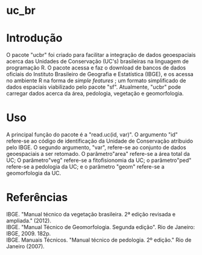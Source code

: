 # uc_br

# Introdução
O pacote "ucbr" foi criado para facilitar a integração de dados geoespaciais acerca das Unidades de Conservação (UC's) brasileiras na linguagem de programação R. O pacote acessa e faz o download de bancos de dados oficiais do Instituto Brasileiro de Geografia e Estatística (IBGE), e os acessa no ambiente R na forma de <i> simple features </i>; um formato simplificado de dados espaciais viabilizado pelo pacote "sf". Atualmente, "ucbr" pode carregar dados acerca da área, pedologia, vegetação e geomorfologia.  

# Uso
A principal função do pacote é a "read.uc(id, var)". O argumento "id" refere-se ao código de identificação da Unidade de Conservação atríbuido pelo IBGE. O segundo argumento, "var", refere-se ao conjunto de dados geoespaciais a ser retomado. O parâmetro"area" refere-se a área total da UC;  O parâmetro"veg" refere-se a fitofisionomia da UC; o parâmetro"ped" refere-se a pedologia da UC; e o parâmetro "geom" refere-se a geomorfologia da UC.

# Referências
IBGE. "Manual técnico da vegetação brasileira. 2ª edição revisada e ampliada." (2012). <br>
IBGE. "Manual Técnico de Geomorfologia. Segunda edição". Rio de Janeiro: IBGE, 2009. 182p. <br>
IBGE. Manuais Técnicos. "Manual técnico de pedologia. 2º edição." Rio de Janeiro (2007). <br>
